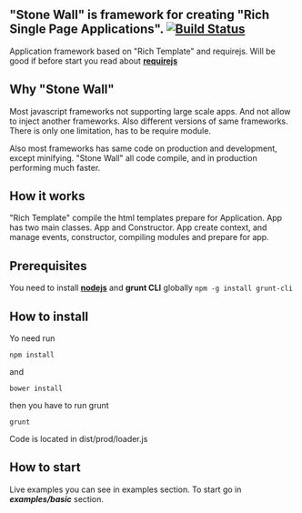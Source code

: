 ## "Stone Wall" is framework for creating "Rich Single Page Applications". [![Build Status](https://api.travis-ci.org/gunins/stonewall.svg?branch=master)](https://travis-ci.org/gunins/stonewall)


Application framework based on "Rich Template" and requirejs. Will be good if before start you read about [**requirejs**](http://requirejs.org/)

## Why "Stone Wall"

Most javascript frameworks not supporting large scale apps. And not allow to inject another frameworks. Also different versions of same frameworks. There is only one limitation, has to be require module.

Also most frameworks has same code on production and development, except minifying. "Stone Wall" all code compile, and in production performing much faster.

## How it works

"Rich Template" compile the html templates prepare for Application. App has two main classes. App and Constructor. App create context, and manage events, constructor, compiling modules and prepare for app.

## Prerequisites

You need to install [**nodejs**](http://nodejs.org/) and **grunt CLI** globally `npm -g install grunt-cli`

## How to install

Yo need run

    npm install

and

    bower install

then you have to run grunt

    grunt

Code is located in dist/prod/loader.js

## How to start

Live examples you can see in examples section. To start go in ***examples/basic*** section.


